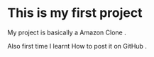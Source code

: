 # This is my first project 
<p>My project is basically a Amazon Clone .</p>
<p>Also first time I learnt How to post it on GitHub .</p>